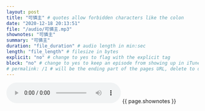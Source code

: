 ```yaml
---
layout: post
title: "可憐主" # quotes allow forbidden characters like the colon
date: "2020-12-18 20:13:51"
file: "/audio/可憐主.mp3"
shownotes: "可憐主"
summary: "可憐主"
duration: "file_duration" # audio length in min:sec
length: "file_length" # filesize in bytes
explicit: "no" # change to yes to flag with the explicit tag
block: "no" # change to yes to keep an episode from showing up in iTunes
# permalink: /1 # will be the ending part of the pages URL, delete to default to the title
---
```


<audio controls>
<source src="{{site.url}}{{site.baseurl}}{{ page.file }}" type="audio/x-mp3">
Your browser does not support the audio element.
</audio>
{{ page.shownotes }}
